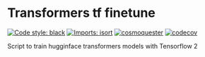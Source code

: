 # Transformers tf finetune

[![Code style: black](https://img.shields.io/badge/code%20style-black-000000.svg)](https://github.com/psf/black)
[![Imports: isort](https://img.shields.io/badge/%20imports-isort-%231674b1?style=flat&labelColor=ef8336)](https://pycqa.github.io/isort/)
[![cosmoquester](https://circleci.com/gh/cosmoquester/transformers-tf-finetune.svg?style=svg)](https://app.circleci.com/pipelines/github/cosmoquester/transformers-tf-finetune)
[![codecov](https://codecov.io/gh/cosmoquester/transformers-tf-finetune/branch/master/graph/badge.svg?token=GTsIlZy6oG)](https://codecov.io/gh/cosmoquester/transformers-tf-finetune)

Script to train hugginface transformers models with Tensorflow 2
